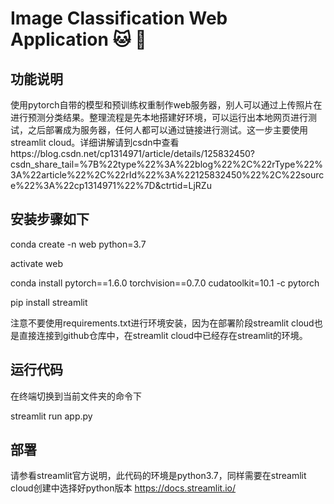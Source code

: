 # Image Classification Web Application :cat: :dog:

## 功能说明
使用pytorch自带的模型和预训练权重制作web服务器，别人可以通过上传照片在进行预测分类结果。整理流程是先本地搭建好环境，可以运行出本地网页进行测试，之后部署成为服务器，任何人都可以通过链接进行测试。这一步主要使用streamlit cloud。详细讲解请到csdn中查看https://blog.csdn.net/cp1314971/article/details/125832450?csdn_share_tail=%7B%22type%22%3A%22blog%22%2C%22rType%22%3A%22article%22%2C%22rId%22%3A%22125832450%22%2C%22source%22%3A%22cp1314971%22%7D&ctrtid=LjRZu


## 安装步骤如下

conda create -n web python=3.7

activate web

conda install pytorch==1.6.0 torchvision==0.7.0 cudatoolkit=10.1 -c pytorch

pip install streamlit

注意不要使用requirements.txt进行环境安装，因为在部署阶段streamlit cloud也是直接连接到github仓库中，在streamlit cloud中已经存在streamlit的环境。

## 运行代码
在终端切换到当前文件夹的命令下

streamlit run app.py

## 部署

请参看streamlit官方说明，此代码的环境是python3.7，同样需要在streamlit cloud创建中选择好python版本 https://docs.streamlit.io/
